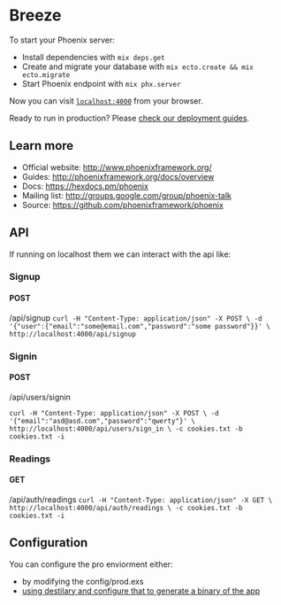 # Breeze

To start your Phoenix server:

  * Install dependencies with `mix deps.get`
  * Create and migrate your database with `mix ecto.create && mix ecto.migrate`
  * Start Phoenix endpoint with `mix phx.server`

Now you can visit [`localhost:4000`](http://localhost:4000) from your browser.

Ready to run in production? Please [check our deployment guides](http://www.phoenixframework.org/docs/deployment).

## Learn more

  * Official website: http://www.phoenixframework.org/
  * Guides: http://phoenixframework.org/docs/overview
  * Docs: https://hexdocs.pm/phoenix
  * Mailing list: http://groups.google.com/group/phoenix-talk
  * Source: https://github.com/phoenixframework/phoenix


## API

If running on localhost them we can interact with the api like:

### Signup
#### POST
  /api/signup
`curl -H "Content-Type: application/json" -X POST \
-d '{"user":{"email":"some@email.com","password":"some password"}}' \
http://localhost:4000/api/signup`

### Signin
#### POST
  /api/users/signin

`curl -H "Content-Type: application/json" -X POST \
-d '{"email":"asd@asd.com","password":"qwerty"}' \
http://localhost:4000/api/users/sign_in \
-c cookies.txt -b cookies.txt -i`

### Readings
#### GET
  /api/auth/readings
  `curl -H "Content-Type: application/json" -X GET \
http://localhost:4000/api/auth/readings \
-c cookies.txt -b cookies.txt -i`



## Configuration

You can configure the pro enviorment either:

  - by modifying the config/prod.exs
  - [using destilary and configure that to generate a binary of the app](https://github.com/bitwalker/distillery)
